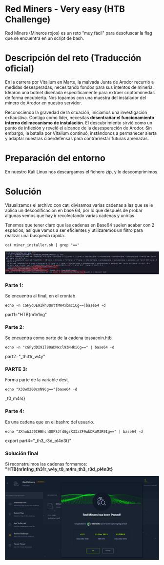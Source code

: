 # Red Miners - Very easy (HTB Challenge)
Red Miners (Mineros rojos) es un reto "muy fácil" para desofuscar la flag que se encuentra en un script de bash.

# Descripción del reto (Traducción oficial)
En la carrera por Vitalium en Marte, la malvada Junta de Arodor recurrió a medidas desesperadas, necesitando fondos para sus intentos de minería. Idearon una botnet diseñada específicamente para extraer criptomonedas de forma encubierta. Nos topamos con una muestra del instalador del minero de Arodor en nuestro servidor. 

Reconociendo la gravedad de la situación, iniciamos una investigación exhaustiva. Contigo como líder, necesitas **desentrañar el funcionamiento interno del mecanismo de instalación**. El descubrimiento sirvió como un punto de inflexión y reveló el alcance de la desesperación de Arodor. Sin embargo, la batalla por Vitalium continuó, instándonos a permanecer alerta y adaptar nuestras ciberdefensas para contrarrestar futuras amenazas.

# Preparación del entorno
En nuestro Kali Linux nos descargamos el fichero zip, y lo descomprimimos.

# Solución 
Visualizamos el archivo con cat, divisamos varias cadenas a las que se le aplica un descodificación en base 64, por lo que después de probar algunas vemos que hay ir recolectando varias cadenas y unirlas.

Tenemos que tener claro que las cadenas en Base64 suelen acabar con 2 espacios, así que vamos a ser eficientes y utilizaremos un filtro para realizar una busqueda rápida.

```
cat miner_installer.sh | grep "=="
```
![curl](Images/busqueda_flags.png)


### Parte 1:
Se encuentra al final, en el crontab
```
echo -n cGFydDE9IkhUQnttMW4xbmciCg==|base64 -d
```
part1="HTB{m1n1ng"


### Parte 2: 
Se encuentra como parte de la cadena tossacoin.htb
```
echo -n "cGFydDI9Il90aDMxcl93NHkiCg==" | base64 -d 
```
part2="_th31r_w4y"

### PARTE 3: 
Forma parte de la variable dest.
```shell
echo "X3QwX200cnN9Cg=="|base64 -d
```
_t0_m4rs}

### Parte 4:
Es una cadena que en el bashrc del usuario.
```
echo "ZXhwb3J0IHBhcnQ0PSJfdGgzX3IzZF9wbDRuM3R9Ig==" | base64 -d
```
export part4="_th3_r3d_pl4n3t}"

### Solución final
Si reconstruimos las cadenas formamos: **"HTB{m1n1ng_th31r_w4y_t0_m4rs_th3_r3d_pl4n3t}**

![curl](Images/red_miners_completed.png)
